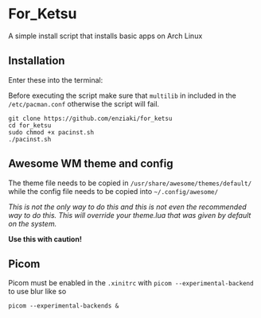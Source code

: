 # For_Ketsu

A simple install script that installs basic apps on Arch Linux

## Installation

Enter these into the terminal:

Before executing the script make sure that `multilib` in included in the
`/etc/pacman.conf` otherwise the script will fail.

```
git clone https://github.com/enziaki/for_ketsu
cd for_ketsu
sudo chmod +x pacinst.sh
./pacinst.sh
```


## Awesome WM theme and config

The theme file needs to be copied in `/usr/share/awesome/themes/default/` while the config file needs to be copied into `~/.config/awesome/`

*This is not the only way to do this and this is not even the recommended way to do this.*
*This will override your theme.lua that was given by default on the system.*

**Use this with caution!**

## Picom

Picom must be enabled in the `.xinitrc` with `picom --experimental-backend` to use blur like so
```
picom --experimental-backends &

```


